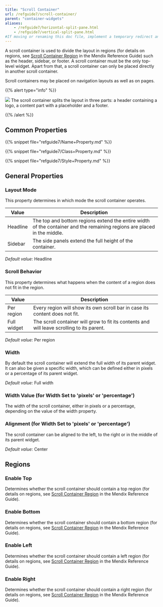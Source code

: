 ```yaml
---
title: "Scroll Container"
url: /refguide7/scroll-container/
parent: "container-widgets"
aliases:
    - /refguide7/horizontal-split-pane.html
    - /refguide7/vertical-split-pane.html
#If moving or renaming this doc file, implement a temporary redirect and let the respective team know they should update the URL in the product. See Mapping to Products for more details.
---
```


A scroll container is used to divide the layout in regions (for details on regions, see [Scroll Container Region](scroll-container-region) in the Mendix Reference Guide) such as the header, sidebar, or footer. A scroll container must be the only top-level widget. Apart from that, a scroll container can only be placed directly in another scroll container.

Scroll containers may be placed on navigation layouts as well as on pages.

{{% alert type="info" %}}

![](attachments/pages/scroll-container.PNG)
The scroll container splits the layout in three parts: a header containing a logo, a content part with a placeholder and a footer.

{{% /alert %}}

## Common Properties

{{% snippet file="refguide7/Name+Property.md" %}}

{{% snippet file="refguide7/Class+Property.md" %}}

{{% snippet file="refguide7/Style+Property.md" %}}

## General Properties

### Layout Mode

This property determines in which mode the scroll container operates.

| Value | Description |
| --- | --- |
| Headline | The top and bottom regions extend the entire width of the container and the remaining regions are placed in the middle. |
| Sidebar | The side panels extend the full height of the container. |

_Default value:_ Headline

### Scroll Behavior

This property determines what happens when the content of a region does not fit in the region.

| Value | Description |
| --- | --- |
| Per region | Every region will show its own scroll bar in case its content does not fit. |
| Full widget | The scroll container will grow to fit its contents and will leave scrolling to its parent. |

_Default value:_ Per region

### Width

By default the scroll container will extend the full width of its parent widget. It can also be given a specific width, which can be defined either in pixels or a percentage of its parent widget.

_Default value:_ Full width

### Width Value (for Width Set to 'pixels' or 'percentage')

The width of the scroll container, either in pixels or a percentage, depending on the value of the width property.

### Alignment (for Width Set to 'pixels' or 'percentage')

The scroll container can be aligned to the left, to the right or in the middle of its parent widget.

_Default value:_ Center

## Regions

### Enable Top

Determines whether the scroll container should contain a top region (for details on regions, see [Scroll Container Region](scroll-container-region) in the Mendix Reference Guide).

### Enable Bottom

Determines whether the scroll container should contain a bottom region (for details on regions, see [Scroll Container Region](scroll-container-region) in the Mendix Reference Guide).

### Enable Left

Determines whether the scroll container should contain a left region (for details on regions, see [Scroll Container Region](scroll-container-region) in the Mendix Reference Guide).

### Enable Right

Determines whether the scroll container should contain a right region (for details on regions, see [Scroll Container Region](scroll-container-region) in the Mendix Reference Guide).
